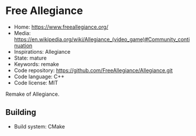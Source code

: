 # Free Allegiance

- Home: https://www.freeallegiance.org/
- Media: <https://en.wikipedia.org/wiki/Allegiance_(video_game)#Community_continuation>
- Inspirations: Allegiance
- State: mature
- Keywords: remake
- Code repository: https://github.com/FreeAllegiance/Allegiance.git
- Code language: C++
- Code license: MIT

Remake of Allegiance.

## Building

- Build system: CMake
